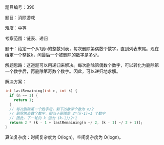 题目编号：390

题目：消除游戏

难度：中等

考察范围：链表、递归

题干：给定一个从1到n的整数列表，每次删除第偶数个数字，直到列表末尾。现在给定一个整数k，问最后一个被删除的数字是多少。

解题思路：这道题可以用递归来解决。每次删除第偶数个数字，可以转化为删除第一个数字后，再删除第奇数个数字。因此，可以递归地求解。

解决方案：

```dart
int lastRemaining(int n, int k) {
  if (n == 1) {
    return 1;
  }
  // 每次删除第一个数字后，剩下的数字个数为 n/2
  // 删除第奇数个数字，相当于删除第 2*(k-1)+1 个数字
  // 因此，下一轮的 k 值为 (k-1)/2+1
  return 2 * (k - 1 + lastRemaining(n ~/ 2, (k - 1) ~/ 2 + 1));
}
```

算法复杂度：时间复杂度为 O(logn)，空间复杂度为 O(logn)。